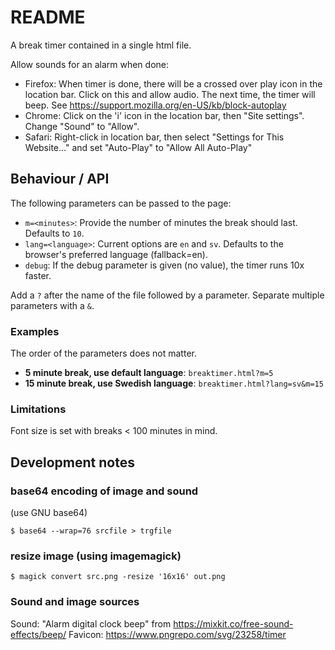 # README

A break timer contained in a single html file.

Allow sounds for an alarm when done:

- Firefox: When timer is done, there will be a crossed over play icon in the
  location bar. Click on this and allow audio. The next time, the timer will
  beep. See https://support.mozilla.org/en-US/kb/block-autoplay
- Chrome: Click on the 'i' icon in the location bar, then "Site settings".
  Change "Sound" to "Allow".
- Safari: Right-click in location bar, then select "Settings for This
  Website..." and set "Auto-Play" to "Allow All Auto-Play"


## Behaviour / API

The following parameters can be passed to the page:

- `m=<minutes>`: Provide the number of minutes the break should last. Defaults
  to `10`.
- `lang=<language>`: Current options are `en` and `sv`. Defaults to the
  browser's preferred language (fallback=en).
- `debug`: If the debug parameter is given (no value), the timer runs 10x
  faster.

Add a `?` after the name of the file followed by a parameter. Separate multiple
parameters with a `&`.


### Examples

The order of the parameters does not matter.

- **5 minute break, use default language**: `breaktimer.html?m=5`
- **15 minute break, use Swedish language**: `breaktimer.html?lang=sv&m=15`


### Limitations

Font size is set with breaks < 100 minutes in mind.


## Development notes


### base64 encoding of image and sound

(use GNU base64)

`$ base64 --wrap=76 srcfile > trgfile`


### resize image (using imagemagick)

`$ magick convert src.png -resize '16x16' out.png`


### Sound and image sources

Sound: "Alarm digital clock beep" from https://mixkit.co/free-sound-effects/beep/
Favicon: https://www.pngrepo.com/svg/23258/timer